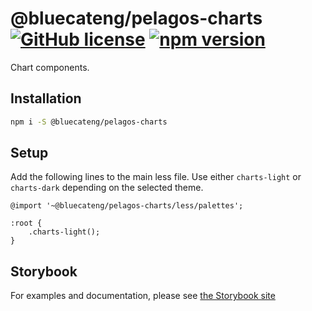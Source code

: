 # @bluecateng/pelagos-charts [![GitHub license](https://img.shields.io/badge/license-ISC-blue.svg)](https://github.com/bluecatengineering/pelagos-packages/blob/master/LICENSE) [![npm version](https://img.shields.io/npm/v/@bluecateng/pelagos-charts.svg?style=flat)](https://www.npmjs.com/package/@bluecateng/pelagos-charts)

Chart components.

## Installation

```bash
npm i -S @bluecateng/pelagos-charts
```

## Setup

Add the following lines to the main less file. Use either `charts-light` or `charts-dark` depending on the selected theme.

```less
@import '~@bluecateng/pelagos-charts/less/palettes';

:root {
	.charts-light();
}
```

## Storybook

For examples and documentation, please see [the Storybook site](https://storybook.dnsedge.tools/)
